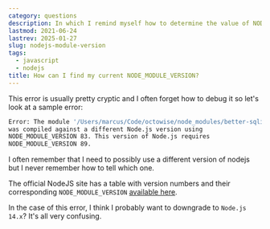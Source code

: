 ```yaml
---
category: questions
description: In which I remind myself how to determine the value of NODE_MODULE_VERSION
lastmod: 2021-06-24
lastrev: 2025-01-27
slug: nodejs-module-version
tags:
  - javascript
  - nodejs
title: How can I find my current NODE_MODULE_VERSION?
---
```

This error is usually pretty cryptic and I often forget how to debug it so let's look at a sample error:

```bash
Error: The module '/Users/marcus/Code/octowise/node_modules/better-sqlite3/build/Release/better_sqlite3.node'
was compiled against a different Node.js version using
NODE_MODULE_VERSION 83. This version of Node.js requires
NODE_MODULE_VERSION 89.
```

I often remember that I need to possibly use a different version of nodejs but I never remember how to tell which one.

The official NodeJS site has a table with version numbers and their corresponding `NODE_MODULE_VERSION` [available here](https://nodejs.org/en/about/previous-releases).

In the case of this error, I think I probably want to downgrade to `Node.js 14.x`? It's all very confusing.
